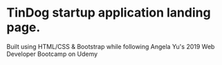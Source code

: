 # TinDog startup application landing page.
Built using HTML/CSS & Bootstrap while following Angela Yu's 2019 Web Developer Bootcamp on Udemy
